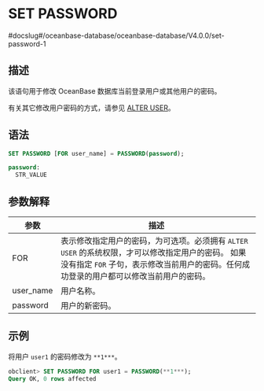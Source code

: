 SET PASSWORD 
=================================
#docslug#/oceanbase-database/oceanbase-database/V4.0.0/set-password-1


描述 
-----------

该语句用于修改 OceanBase 数据库当前登录用户或其他用户的密码。

有关其它修改用户密码的方式，请参见 [ALTER USER](../1.DDL-1/12.alter-user-1.md)。

语法 
-----------

```sql
SET PASSWORD [FOR user_name] = PASSWORD(password);

password:
  STR_VALUE
```



参数解释 
-------------



|    参数     |                                                            描述                                                             |
|-----------|---------------------------------------------------------------------------------------------------------------------------|
| FOR       | 表示修改指定用户的密码，为可选项。必须拥有 `ALTER USER` 的系统权限，才可以修改指定用户的密码。 如果没有指定 `FOR` 子句，表示修改当前用户的密码。任何成功登录的用户都可以修改当前用户的密码。 |
| user_name | 用户名称。                                                                                                                     |
| password  | 用户的新密码。                                                                                                                   |



示例 
-----------

将用户 `user1` 的密码修改为 `**1***`。

```sql
obclient> SET PASSWORD FOR user1 = PASSWORD(**1***);
Query OK, 0 rows affected
```


